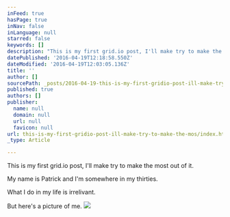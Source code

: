 ```yaml
---
inFeed: true
hasPage: true
inNav: false
inLanguage: null
starred: false
keywords: []
description: "This is my first grid.io post, I'll make try to make the most out of it."
datePublished: '2016-04-19T12:18:58.550Z'
dateModified: '2016-04-19T12:03:05.136Z'
title: ''
author: []
sourcePath: _posts/2016-04-19-this-is-my-first-gridio-post-ill-make-try-to-make-the-mos.md
published: true
authors: []
publisher:
  name: null
  domain: null
  url: null
  favicon: null
url: this-is-my-first-gridio-post-ill-make-try-to-make-the-mos/index.html
_type: Article

---
```

This is my first grid.io post, I'll make try to make the most out of it.

My name is Patrick and I'm somewhere in my thirties.

What I do in my life is irrelivant.

But here's a picture of me.
![](https://the-grid-user-content.s3-us-west-2.amazonaws.com/51e06d3b-2406-436e-807f-5e3412ee7f13.jpg)